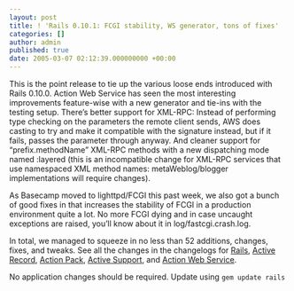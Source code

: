 ```yaml
---
layout: post
title: ! 'Rails 0.10.1: FCGI stability, WS generator, tons of fixes'
categories: []
author: admin
published: true
date: 2005-03-07 02:12:39.000000000 +00:00
---
```

<p>This is the point release to tie up the various loose ends introduced with Rails 0.10.0. Action Web Service has seen the most interesting improvements feature-wise with a new generator and tie-ins with the testing setup. There&#8217;s better support for <span class="caps">XML</span>-<span class="caps">RPC</span>: Instead of performing type checking on the parameters the remote client sends, <span class="caps">AWS</span> does casting to try and make it compatible with the signature instead, but if it fails, passes the parameter through anyway. And cleaner support for &#8220;prefix.methodName&#8221; <span class="caps">XML</span>-<span class="caps">RPC</span> methods with a new dispatching mode named :layered (this is an incompatible change for <span class="caps">XML</span>-<span class="caps">RPC</span> services that use namespaced <span class="caps">XML</span> method names: metaWeblog/blogger implementations will require changes).</p>
<p>As Basecamp moved to lighttpd/<span class="caps">FCGI</span> this past week, we also got a bunch of good fixes in that increases the stability of <span class="caps">FCGI</span> in a production environment quite a lot. No more <span class="caps">FCGI</span> dying and in case uncaught exceptions are raised, you&#8217;ll know about it in log/fastcgi.crash.log.</p>
<p>In total, we managed to squeeze in no less than 52 additions, changes, fixes, and tweaks. See all the changes in the changelogs for <a href="http://rails.rubyonrails.com/files/CHANGELOG.html">Rails</a>, <a href="http://rails.rubyonrails.com/files/vendor/activerecord/CHANGELOG.html">Active Record</a>, <a href="http://rails.rubyonrails.com/files/vendor/actionpack/CHANGELOG.html">Action Pack</a>, <a href="http://as.rubyonrails.com/files/CHANGELOG.html">Active Support</a>, and <a href="http://aws.rubyonrails.com/files/CHANGELOG.html">Action Web Service</a>.</p>
<p>No application changes should be required. Update using <code>gem update rails</code></p>